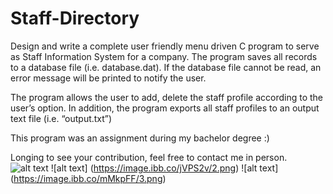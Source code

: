 # Staff-Directory

Design and write a complete user friendly menu driven C program to serve as Staff Information System for a company. The program saves all records to a database file (i.e. database.dat). If the database file cannot be read, an error message will be printed to notify the user.

The program allows the user to add, delete the staff profile according to the user’s option. In addition, the program exports all staff profiles to an output text file (i.e. “output.txt”)

This program was an assignment during my bachelor degree :)

Longing to see your contribution, feel free to contact me in person. 
![alt text](https://image.ibb.co/jGW72v/1.png)
![alt text] (https://image.ibb.co/jVPS2v/2.png)
![alt text] (https://image.ibb.co/mMkpFF/3.png)

